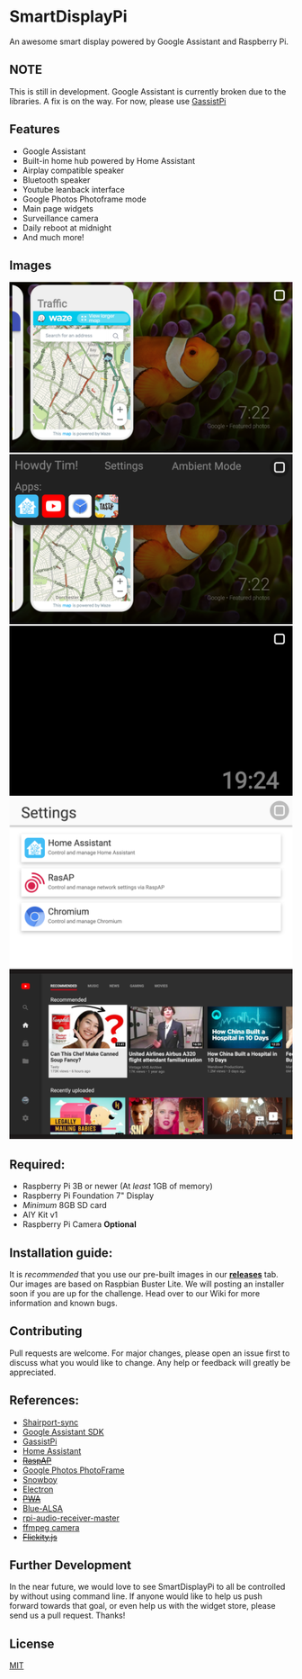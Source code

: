 # SmartDisplayPi
An awesome smart display powered by Google Assistant and Raspberry Pi.
## NOTE
This is still in development. Google Assistant is currently broken due to the libraries. A fix is on the way. For now, please use [GassistPi](https://github.com/shivasiddharth/GassistPi)
## Features

* Google Assistant
* Built-in home hub powered by Home Assistant
* Airplay compatible speaker
* Bluetooth speaker
* Youtube leanback interface
* Google Photos Photoframe mode
* Main page widgets
* Surveillance camera
* Daily reboot at midnight
* And much more!

## Images
![Image of Home Screen](Images/home.png)
![Image of Home Screen + Shade](Images/homewithshade.png)
![Image of Ambient Mode](Images/ambientmode.png)
![Image of Settings](Images/settings.png)
![Image of Youtube leanback](Images/youtubeleanback.png)
## Required:

* Raspberry Pi 3B or newer (At *least* 1GB of memory)
* Raspberry Pi Foundation 7" Display
* *Minimum* 8GB SD card
* AIY Kit v1
* Raspberry Pi Camera **Optional**


## Installation guide:
It is *recommended* that you use our pre-built images in our [**releases**](https://github.com/piflyer/SmartDisplayPi/releases) tab. Our images are based on Raspbian Buster Lite. We will posting an installer soon if you are up for the challenge. Head over to our Wiki for more information and known bugs.

## Contributing
Pull requests are welcome. For major changes, please open an issue first to discuss what you would like to change. Any help or feedback will greatly be appreciated.

## References:
* [Shairport-sync](https://github.com/mikebrady/shairport-sync)
* [Google Assistant SDK](https://github.com/googlesamples/assistant-sdk-python)
* [GassistPi](https://github.com/shivasiddharth/GassistPi)
* [Home Assistant](https://www.home-assistant.io/)
* <s>[RaspAP](https://github.com/billz/raspap-webgui)</s>
* [Google Photos PhotoFrame](https://github.com/googlesamples/google-photos)
* [Snowboy](https://snowboy.kitt.ai)
* [Electron](https://www.electronjs.org/)
* <s>[PWA](https://github.com/googlecodelabs/your-first-pwapp)</s>
* [Blue-ALSA](https://github.com/Arkq/bluez-alsa)
* [rpi-audio-receiver-master](https://github.com/nicokaiser/rpi-audio-receiver)
* [ffmpeg camera](https://einar.slaskete.net/2018/08/16/using-a-raspberry-pi-as-a-surveillance-camera-in-home-assistant/)
* <s>[Flickity.js](https://flickity.metafizzy.co/)</s>

## Further Development
In the near future, we would love to see SmartDisplayPi to all be controlled by without using command line. If anyone would like to help us push forward towards that goal, or even help us with the widget store, please send us a pull request. Thanks!

## License
[MIT](https://choosealicense.com/licenses/mit/)
